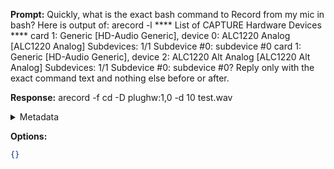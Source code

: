 **Prompt:**
Quickly, what is the exact bash command to Record from my mic in bash? Here is output of: arecord -l
**** List of CAPTURE Hardware Devices ****
card 1: Generic [HD-Audio Generic], device 0: ALC1220 Analog [ALC1220 Analog]
  Subdevices: 1/1
  Subdevice #0: subdevice #0
card 1: Generic [HD-Audio Generic], device 2: ALC1220 Alt Analog [ALC1220 Alt Analog]
  Subdevices: 1/1
  Subdevice #0: subdevice #0?
Reply only with the exact command text and nothing else before or after.

**Response:**
arecord -f cd -D plughw:1,0 -d 10 test.wav

<details><summary>Metadata</summary>

- Duration: 1364 ms
- Datetime: 2023-07-13T17:24:59.634822
- Model: gpt-3.5-turbo-0613

</details>

**Options:**
```json
{}
```

